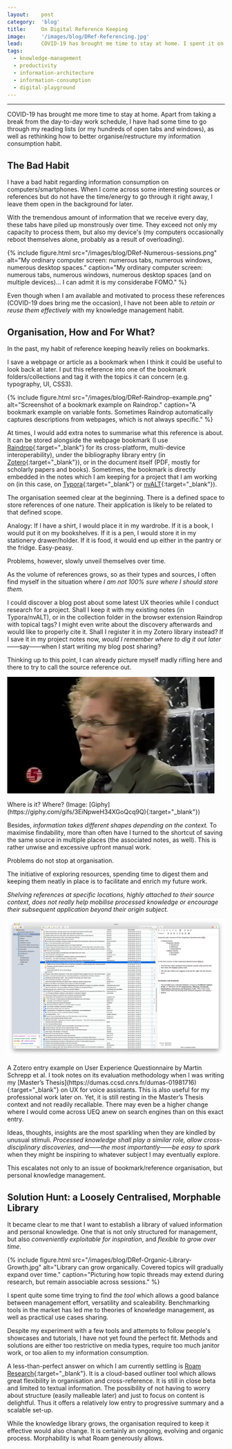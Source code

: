 ```yaml
---
layout:    post
category:  'blog'
title:     On Digital Reference Keeping
image:     '/images/blog/DRef-Referencing.jpg'
lead:      COVID-19 has brought me time to stay at home. I spent it on improving my digital reference-keeping habit.
tags:
  - knowledge-management
  - productivity
  - information-architecture
  - information-consumption
  - digital-playground
---
```


* * *

COVID-19 has brought me more time to stay at home. Apart from taking a break from the day-to-day work schedule, I have had some time to go through my reading lists (or my hundreds of open tabs and windows), as well as rethinking how to better organise/restructure my information consumption habit.

## The Bad Habit

I have a bad habit regarding information consumption on computers/smartphones. When I come across some interesting sources or references but do not have the time/energy to go through it right away, I leave them open in the background for later.

With the tremendous amount of information that we receive every day, these tabs have piled up monstrously over time. They exceed not only my capacity to process them, but also my device's (my computers occasionally reboot themselves alone, probably as a result of overloading).

{% include figure.html
    src="/images/blog/DRef-Numerous-sessions.png"
    alt="My ordinary computer screen: numerous tabs, numerous windows, numerous desktop spaces."
    caption="My ordinary computer screen: numerous tabs, numerous windows, numerous desktop spaces (and on multiple devices)… I can admit it is my considerabe FOMO."
%}

Even though when I am available and motivated to process these references (COVID-19 does bring me the occasion), I have not been able to *retain or reuse them effectively* with my knowledge management habit.

## Organisation, How and For What?

In the past, my habit of reference keeping heavily relies on bookmarks.

I save a webpage or article as a bookmark when I think it could be useful to look back at later. I put this reference into one of the bookmark folders/collections and tag it with the topics it can concern (e.g. typography, UI, CSS3).

{% include figure.html
    src="/images/blog/DRef-Raindrop-example.png"
    alt="Screenshot of a bookmark example on Raindrop."
    caption="A bookmark example on variable fonts. Sometimes Raindrop automatically captures descriptions from webpages, which is not always specific."
%}

At times, I would add extra notes to summarise what this reference is about. It can be stored alongside the webpage bookmark (I use [Raindrop](https://raindrop.io/){:target="_blank"} for its cross-platform, multi-device interoperability), under the bibliography library entry (in [Zotero](https://www.zotero.org/){:target="_blank"}), or in the document itself (PDF, mostly for scholarly papers and books). Sometimes, the bookmark is directly embedded in the notes which I am keeping for a project that I am working on (in this case, on [Typora](https://typora.io/){:target="_blank"} or [nvALT](https://brettterpstra.com/projects/nvalt/){:target="_blank"}).

The organisation seemed clear at the beginning. There is a defined space to store references of one nature. Their application is likely to be related to that defined scope.

Analogy: If I have a shirt, I would place it in my wardrobe. If it is a book, I would put it on my bookshelves. If it is a pen, I would store it in my stationery drawer/holder. If it is food, it would end up either in the pantry or the fridge. Easy-peasy.

Problems, however, slowly unveil themselves over time.

As the volume of references grows, so as their types and sources, I often find myself in the situation where *I am not 100% sure where I should store them.*

I could discover a blog post about some latest UX theories while I conduct research for a project. Shall I keep it with my existing notes (in Typora/nvALT), or in the collection folder in the browser extension Raindrop with topical tags? I might even write about the discovery afterwards and would like to properly cite it. Shall I register it in my Zotero library instead? If I save it in my project notes now, *would I remember where to dig it out later*——say——when I start writing my blog post sharing?

Thinking up to this point, I can already picture myself madly rifling here and there to try to call the source reference out.

![GIF: confused and looking incessantly around.](/images/blog/DRef-Where-is-it.gif)
<div class="extras cap" markdown="1">
Where is it? Where? (Image: [Giphy](https://giphy.com/gifs/3EiNpweH34XGoQcq9Q){:target="_blank"})
</div>

Besides, *information takes different shapes depending on the context.* To maximise findability, more than often have I turned to the shortcut of saving the same source in multiple places (the associated notes, as well). This is rather unwise and excessive upfront manual work.

Problems do not stop at organisation.

The initiative of exploring resources, spending time to digest them and keeping them neatly in place is to facilitate and enrich my future work.

*Shelving references at specific locations, highly attached to their source context, does not really help mobilise processed knowledge or encourage their subsequent application beyond their origin subject.*

![Screenshot of my Zotero bibliography library.](/images/blog/DRef-Zotero-example.png)
<div class="extras cap" markdown="1">
A Zotero entry example on User Experience Questionnaire by Martin Schrepp et al. I took notes on its evaluation methodology when I was writing my [Master’s Thesis](https://dumas.ccsd.cnrs.fr/dumas-01981716){:target="_blank"} on UX for voice assistants. This is also useful for my professional work later on. Yet, it is still resting in the Master’s Thesis context and not readily recallable. There may even be a higher change where I would come across UEQ anew on search engines than on this exact entry.
</div>

Ideas, thoughts, insights are the most sparkling when they are kindled by unusual stimuli. *Processed knowledge shall play a similar role, allow cross-disciplinary discoveries, and——the most importantly——be easy to spark* when they might be inspiring to whatever subject I may eventually explore.

This escalates not only to an issue of bookmark/reference organisation, but personal knowledge management.

## Solution Hunt: a Loosely Centralised, Morphable Library

It became clear to me that I want to establish a library of valued information and personal knowledge. One that is not only structured for management, but also *conveniently exploitable for inspiration*, and *flexible to grow over time*.

{% include figure.html
    src="/images/blog/DRef-Organic-Library-Growth.jpg"
    alt="Library can grow organically. Covered topics will gradually expand over time."
    caption="Picturing how topic threads may extend during research, but remain associable across sessions."
%}

I spent quite some time trying to find <i>the tool</i> which allows a good balance between management effort, versatility and scaleability. Benchmarking tools in the market has led me to theories of knowledge management, as well as practical use cases sharing.

Despite my experiment with a few tools and attempts to follow people's showcases and tutorials, I have not yet found the perfect fit. Methods and solutions are either too restrictive on media types, require too much janitor work, or too alien to my information consumption.

A less-than-perfect answer on which I am currently settling is [Roam Research](https://roamresearch.com/){:target="_blank"}. It is a cloud-based outliner tool which allows great flexibility in organisation and cross-reference. It is still in close beta and limited to textual information. The possibility of not having to worry about structure (easily malleable later) and just to focus on content is delightful. Thus it offers a relatively low entry to progressive summary and a scalable set-up.

While the knowledge library grows, the organisation required to keep it effective would also change. It is certainly an ongoing, evolving and organic process. Morphability is what Roam generously allows.